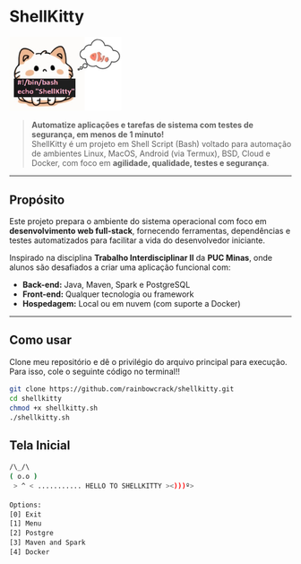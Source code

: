 # ShellKitty

<img src="kitty.png" alt="Imagem do gatinho" width="200"/>

> **Automatize aplicações e tarefas de sistema com testes de segurança, em menos de 1 minuto!**  
> ShellKitty é um projeto em Shell Script (Bash) voltado para automação de ambientes Linux, MacOS, Android (via Termux), BSD, Cloud e Docker, com foco em **agilidade, qualidade, testes e segurança**.

---

## Propósito

Este projeto prepara o ambiente do sistema operacional com foco em **desenvolvimento web full-stack**, fornecendo ferramentas, dependências e testes automatizados para facilitar a vida do desenvolvedor iniciante.

Inspirado na disciplina **Trabalho Interdisciplinar II** da **PUC Minas**, onde alunos são desafiados a criar uma aplicação funcional com:

- **Back-end:** Java, Maven, Spark e PostgreSQL  
- **Front-end:** Qualquer tecnologia ou framework  
- **Hospedagem:** Local ou em nuvem (com suporte a Docker)

---

## Como usar
Clone meu repositório e dê o privilégio do arquivo principal para execução. Para isso, cole o seguinte código no terminal!!

```bash
git clone https://github.com/rainbowcrack/shellkitty.git
cd shellkitty
chmod +x shellkitty.sh
./shellkitty.sh
```

## Tela Inicial

```bash
/\_/\  
( o.o )  
 > ^ < ........... HELLO TO SHELLKITTY ><)))º>

Options:
[0] Exit
[1] Menu
[2] Postgre
[3] Maven and Spark
[4] Docker
